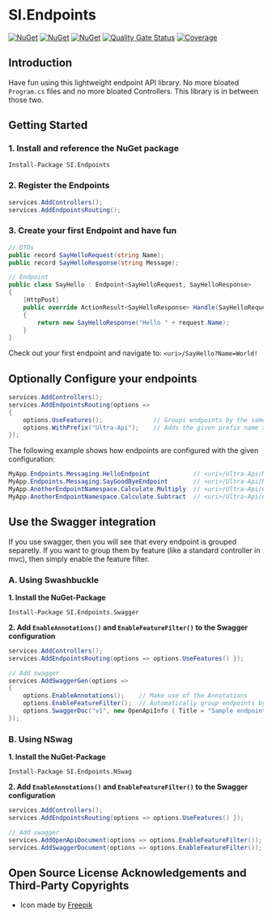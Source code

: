 # SI.Endpoints

[![NuGet](https://img.shields.io/nuget/v/SI.Endpoints.svg)](https://www.nuget.org/packages/SI.Endpoints)
[![NuGet](https://img.shields.io/nuget/v/SI.Endpoints.Swagger.svg)](https://www.nuget.org/packages/SI.Endpoints.Swagger)
[![NuGet](https://img.shields.io/nuget/v/SI.Endpoints.NSwag.svg)](https://www.nuget.org/packages/SI.Endpoints.NSwag)
[![Quality Gate Status](https://sonarcloud.io/api/project_badges/measure?project=SiberaIndustries_SI.Endpoints&metric=alert_status)](https://sonarcloud.io/dashboard?id=SiberaIndustries_SI.Endpoints)
[![Coverage](https://sonarcloud.io/api/project_badges/measure?project=SiberaIndustries_SI.Endpoints&metric=coverage)](https://sonarcloud.io/dashboard?id=SiberaIndustries_SI.Endpoints)

## Introduction

Have fun using this lightweight endpoint API library. No more bloated `Program.cs` files and no more bloated Controllers. This library is in between those two.

## Getting Started

### 1. Install and reference the NuGet package

```
Install-Package SI.Endpoints
```

### 2. Register the Endpoints

```cs
services.AddControllers();
services.AddEndpointsRouting();
```

### 3. Create your first Endpoint and have fun

```cs
// DTOs
public record SayHelloRequest(string Name);
public record SayHelloResponse(string Message);

// Endpoint
public class SayHello : Endpoint<SayHelloRequest, SayHelloResponse>
{
    [HttpPost]
    public override ActionResult<SayHelloResponse> Handle(SayHelloRequest request)
    {
        return new SayHelloResponse("Hello " + request.Name);
    }
}
```

Check out your first endpoint and navigate to: `<uri>/SayHello?Name=World!`

## Optionally Configure your endpoints

```cs
services.AddControllers();
services.AddEndpointsRouting(options =>
{
    options.UseFeatures();              // Groups endpoints by the same last namespace part
    options.WithPrefix("Ultra-Api");    // Adds the given prefix name to all endpoint routes
});
```

The following example shows how endpoints are configured with the given configuration:

```cs
MyApp.Endpoints.Messaging.HelloEndpoint            // <uri>/Ultra-Api/Messaging/SayHello
MyApp.Endpoints.Messaging.SayGoodByeEndpoint       // <uri>/Ultra-Api/Messaging/SayGoodBye
MyApp.AnotherEndpointNamespace.Calculate.Multiply  // <uri>/Ultra-Api/Calculate/Multiply
MyApp.AnotherEndpointNamespace.Calculate.Subtract  // <uri>/Ultra-Api/Calculate/Subtract
```

## Use the Swagger integration

If you use swagger, then you will see that every endpoint is grouped separetly. If you want to group them by feature (like a standard controller in mvc), then simply enable the feature filter.

### A. Using Swashbuckle

**1. Install the NuGet-Package**

```
Install-Package SI.Endpoints.Swagger
```

**2. Add `EnableAnnotations()` and `EnableFeatureFilter()` to the Swagger configuration**

```cs
services.AddControllers();
services.AddEndpointsRouting(options => options.UseFeatures() });

// Add swagger
services.AddSwaggerGen(options =>
{
    options.EnableAnnotations();    // Make use of the Annotations
    options.EnableFeatureFilter();  // Automatically group endpoints by the [feature] template
    options.SwaggerDoc("v1", new OpenApiInfo { Title = "Sample endpoints", Version = "v1" });
});
```

### B. Using NSwag

**1. Install the NuGet-Package**

```
Install-Package SI.Endpoints.NSwag
```

**2. Add `EnableAnnotations()` and `EnableFeatureFilter()` to the Swagger configuration**

```cs
services.AddControllers();
services.AddEndpointsRouting(options => options.UseFeatures() });

// Add swagger
services.AddOpenApiDocument(options => options.EnableFeatureFilter()); // Option A
services.AddSwaggerDocument(options => options.EnableFeatureFilter()); // Option B
```

## Open Source License Acknowledgements and Third-Party Copyrights

- Icon made by [Freepik](https://www.flaticon.com/authors/freepik)
